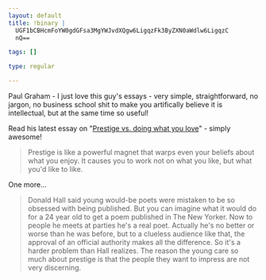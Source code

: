 ```yaml
--- 
layout: default
title: !binary |
  UGF1bCBHcmFoYW0gdGFsa3MgYWJvdXQgw6LigqzFk3ByZXN0aWdlw6LigqzC
  nQ==

tags: []

type: regular

---
```

Paul Graham - I just love this guy's essays - very simple, straightforward, no jargon, no business school shit to make you artifically believe it is intellectual, but at the same time so useful!

Read his latest essay on "<a href="http://paulgraham.com/love.html">Prestige vs. doing what you love</a>" - simply awesome!
<blockquote>Prestige is like a powerful magnet that warps even your beliefs about what you enjoy.  It causes you to work not on what you like, but what you'd like to like.</blockquote>One more...
<blockquote>Donald Hall said young would-be poets were mistaken to be so obsessed with being published. But you can imagine what it would do for a 24 year old to get a poem published in The New Yorker. Now to people he meets at parties he's a real poet. Actually he's no better or worse than he was before, but to a clueless audience like that, the approval of an official authority makes all the difference. So it's a harder problem than Hall realizes. The reason the young care so much about prestige is that the people they want to impress are not very discerning.</blockquote>

